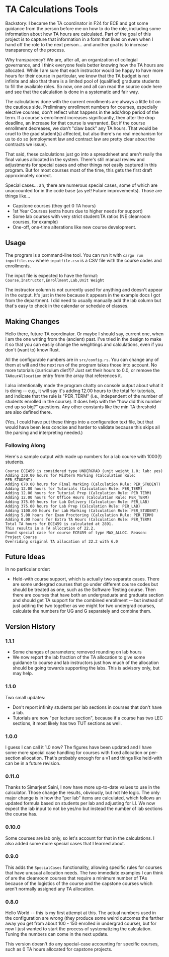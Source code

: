 # TA Calculations Tools

Backstory: I became the TA coordinator in F24 for ECE and got some
guidance from the person before me on how to do the role, including
some information about how TA hours are calculated. Part of the goal
of this project is to capture that information in a form that lives
on even when I hand off the role to the next person... and another goal
is to increase transparency of the process.

Why transparency? We are, after all, an organization of collegial governance,
and I think everyone feels better knowing how the TA hours are allocated. While I am
sure that each instructor would be happy to have more hours for their course
in particular, we know that the TA budget is not infinite and also that there
is a limited pool of (qualified) graduate students to fill the available roles.
So now, one and all can read the source code here and see that the calculation
is done in a systematic and fair way.

The calculations done with the current enrollments are always a little bit
on the cautious side. Preliminary enrollment numbers for courses, especially
elective courses, don't reflect what happens in the add/drop period of the term.
If a course's enrollment increases significantly, then after the drop deadline,
an increase for that course is warranted. But if the course enrollment decreases,
we don't "claw back" any TA hours. That would be cruel to the grad student(s) 
affected, but also there's no real mechanism for us to do so (employment law 
and contract law are pretty clear about the contracts we issue).

That said, these calculations just go into a spreadsheet and aren't really the 
final values allocated in the system. There's still manual review and adjustments
for special cases and other things not easily captured in this program.
But for most courses most of the time, this gets the first draft approximately
correct.

Special cases... ah, there are numerous special cases, some of which are
unaccounted for in the code base (as yet! Future improvements). Those are things like...
* Capstone courses (they get 0 TA hours)
* 1st Year Courses (extra hours due to higher needs for support)
* Some lab courses with very strict student:TA ratios (NE cleanroom courses, for example)
* One-off, one-time alterations like new course development.

## Usage
The program is a command-line tool. You can run it with `cargo run inputfile.csv` 
where `inputfile.csv` is a CSV file with the course codes and enrollments.

The input file is expected to have the format: 
`Course,Instructor,Enrollment,Lab,Unit Weight`

The instructor column is not currently used for anything and doesn't appear in the
output. It's just in there because it appears in the example docs I got from the
department. I did need to usually manually add the lab column but that's easy to
check in the calendar or schedule of classes.

## Making Changes

Hello there, future TA coordinator. Or maybe I should say, current one,
when I am the one writing from the (ancient) past. I've tried in the design
to make it so that you can easily change the weightings and calculations,
even if you don't (want to) know Rust. 

All the configurable numbers are in `src/config.rs`. You can change any
of them at will and the next run of the program takes those into account. 
No more tutorials (curriculum diet?)? Just set their hours to 0.0, or remove
the `TAHourAllocation` entry from the array that references it. 

I also intentionally made the program chatty on console output about what it
is doing -- e.g., it will say it's adding 12.00 hours to the total for tutorials,
and indicate that the rule is "PER_TERM" (i.e., independent of the number of
students enrolled in the course). It does help with the "how did this number end
up so big?" questions. Any other constants like the min TA threshold are also
defined there. 

(Yes, I could have put these things into a configuration text
file, but that would have been less concise and harder to validate because this 
skips all the parsing and interpreting needed.)

### Following Along
Here's a sample output with made up numbers for a lab course with 1000(!) students.
```
Course ECE459 is considered type UNDERGRAD (unit weight 1.0; lab: yes)
Adding 330.00 hours for Midterm Marking (Calculation Rule: PER_STUDENT)
Adding 670.00 hours for Final Marking (Calculation Rule: PER_STUDENT)
Adding 12.00 hours for Tutorials (Calculation Rule: PER_TERM)
Adding 12.00 hours for Tutorial Prep (Calculation Rule: PER_TERM)
Adding 12.00 hours for Office Hours (Calculation Rule: PER_TERM)
Adding 375.00 hours for Lab Delivery (Calculation Rule: PER_LAB)
Adding 375.00 hours for Lab Prep (Calculation Rule: PER_LAB)
Adding 1100.00 hours for Lab Marking (Calculation Rule: PER_STUDENT)
Adding 5.00 hours for Exam Proctoring (Calculation Rule: PER_TERM)
Adding 0.00 hours for Extra TA Hours (Calculation Rule: PER_TERM)
Total TA hours for ECE459 is calculated at 2891.
This results in a TA allocation of 22.2.
Found special case for course ECE459 of type MAX_ALLOC. Reason: Project Course
Overriding original TA allocation of 22.2 with 6.0
```

## Future Ideas
In no particular order:

* Held-with course support, which is actually two separate cases. There are some
undergrad courses that go under different course codes but should be treated as
one, such as the Software Testing course. Then there are courses that have both 
an undergraduate and graduate section and should get TA support for the combined
enrollment -- but instead of just adding the two together as we might for two
undergrad courses, calculate the numbers for UG and G separately and combine them.

## Version History

### 1.1.1
* Some changes of parameters; removed rounding on lab hours
* We now report the lab fraction of the TA allocation to give some guidance to course
 and lab instructors just how much of the allocation should be going towards supporting
 the labs. This is advisory only, but may help.

### 1.1.0
Two small updates:
* Don't report infinity students per lab sections in courses that don't have a lab.
* Tutorials are now "per lecture section", because if a course has two LEC sections,
it most likely has two TUT sections as well.

### 1.0.0
I guess I can call it 1.0 now? The figures have been updated and I have
some more special case handling for courses with fixed allocation or
per-section allocation. That's probably enough for a v1 and things like
held-with can be in a future revision.

### 0.11.0
Thanks to Simarjeet Saini, I now have more up-to-date values to use in 
the calculator. Those change the results, obviously, but not hte logic.
The only major change is in how the "per lab" items are calculated, which
follows an updated formula based on students per lab and adjusting for LI.
We now expect the lab input to not be yes/no but instead the number of
lab sections the course has.

### 0.10.0
Some courses are lab only, so let's account for that in the calculations.
I also added some more special cases that I learned about.

### 0.9.0
This adds the `SpecialCases` functionality, allowing specific rules for courses
that have unusual allocation needs. The two immediate examples I can think of
are the cleanroom courses that require a minimum number of TAs because of the
logistics of the course and the capstone courses which aren't normally assigned
any TA allocation.

### 0.8.0
Hello World -- this is my first attempt at this. The actual numbers
used in the configuration are wrong (they produce some weird outcomes
the farther away you get from about 100 - 150 enrolled in undergrad course),
but for now I just wanted to start the process of systematizing the
calculation. Tuning the numbers can come in the next update. 

This version doesn't do any special-case accounting for specific courses,
such as 0 TA hours allocated for capstone projects.